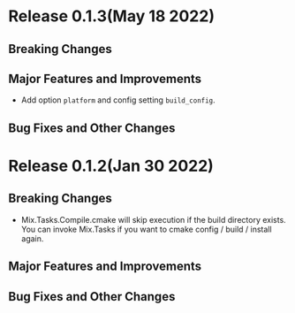 # Release 0.1.3(May 18 2022)

## Breaking Changes

## Major Features and Improvements
* Add option `platform` and config setting `build_config`.

## Bug Fixes and Other Changes

# Release 0.1.2(Jan 30 2022)

## Breaking Changes

* Mix.Tasks.Compile.cmake will skip execution if the build directory exists.
  You can invoke Mix.Tasks if you want to cmake config / build / install again.

## Major Features and Improvements

## Bug Fixes and Other Changes

